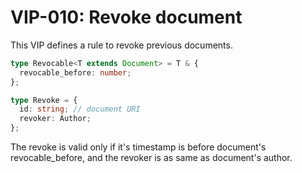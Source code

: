 # VIP-010: Revoke document

This VIP defines a rule to revoke previous documents.

```ts
type Revocable<T extends Document> = T & {
  revocable_before: number;
};
```

```ts
type Revoke = {
  id: string; // document URI
  revoker: Author;
};
```

The revoke is valid only if it's timestamp is before document's revocable_before, and the revoker is as same as document's author.
